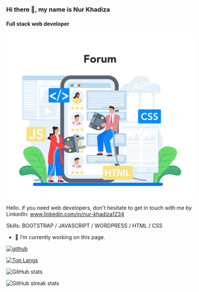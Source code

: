 ### Hi there 👋, my name is Nur Khadiza
#### Full stack web developer 
![Full stack web developer ](https://github.com/NurKhadiza/NurKhadiza/blob/main/26195287_backend_online_2.jpg)

Hello. if you need web developers, don't hesitate to get in touch with me by LinkedIn: www.linkedin.com/in/nur-khadiza1234



Skills: BOOTSTRAP  / JAVASCRIPT  / WORDPRESS / HTML / CSS

- 🔭 I’m currently working on this page. 


[<img src='https://cdn.jsdelivr.net/npm/simple-icons@3.0.1/icons/github.svg' alt='github' height='40'>](https://github.com/nurkhadiza)  

[![Top Langs](https://github-readme-stats.vercel.app/api/top-langs/?username=nurkhadiza)](https://github.com/anuraghazra/github-readme-stats)

![GitHub stats](https://github-readme-stats.vercel.app/api?username=nurkhadiza&show_icons=true)  

![GitHub streak stats](https://streak-stats.demolab.com/?user=nurkhadiza)  

